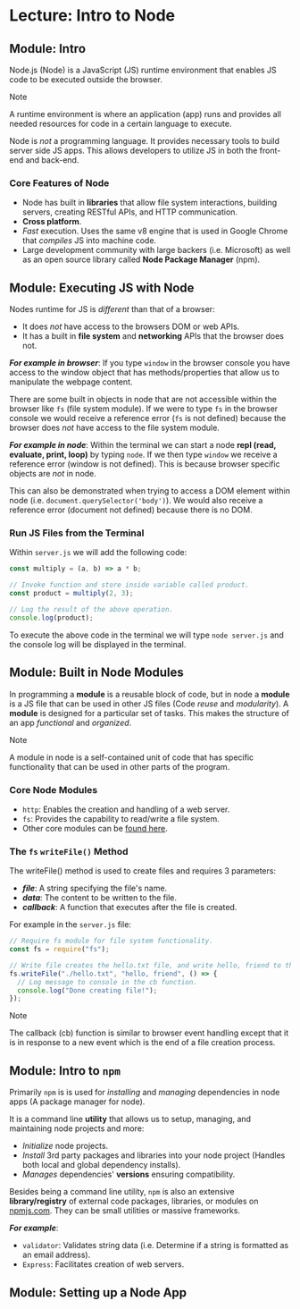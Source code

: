 # Lecture: Intro to Node

## Module: Intro

Node.js (Node) is a JavaScript (JS) runtime environment that enables JS code to be executed outside the browser.

> [!NOTE]
> A runtime environment is where an application (app) runs and provides all needed resources for code in a certain language to execute.

Node is _not_ a programming language. It provides necessary tools to build server side JS apps. This allows developers to utilize JS in both the front-end and back-end.

### Core Features of Node

- Node has built in **libraries** that allow file system interactions, building servers, creating RESTful APIs, and HTTP communication.
- **Cross platform**.
- _Fast_ execution. Uses the same v8 engine that is used in Google Chrome that _compiles_ JS into machine code.
- Large development community with large backers (i.e. Microsoft) as well as an open source library called **Node Package Manager** (npm).

## Module: Executing JS with Node

Nodes runtime for JS is _different_ than that of a browser:

- It does _not_ have access to the browsers DOM or web APIs.
- It has a built in **file system** and **networking** APIs that the browser does not.

**_For example in browser_**: If you type `window` in the browser console you have access to the window object that has methods/properties that allow us to manipulate the webpage content.

There are some built in objects in node that are not accessible within the browser like `fs` (file system module). If we were to type `fs` in the browser console we would receive a reference error (`fs` is not defined) because the browser does _not_ have access to the file system module.

**_For example in node_**: Within the terminal we can start a node **repl (read, evaluate, print, loop)** by typing `node`. If we then type `window` we receive a reference error (window is not defined). This is because browser specific objects are _not_ in node.

This can also be demonstrated when trying to access a DOM element within node (i.e. `document.querySelector('body')`). We would also receive a reference error (document not defined) because there is no DOM.

### Run JS Files from the Terminal

Within `server.js` we will add the following code:

```js
const multiply = (a, b) => a * b;

// Invoke function and store inside variable called product.
const product = multiply(2, 3);

// Log the result of the above operation.
console.log(product);
```

To execute the above code in the terminal we will type `node server.js` and the console log will be displayed in the terminal.

## Module: Built in Node Modules

In programming a **module** is a reusable block of code, but in node a **module** is a JS file that can be used in other JS files (Code _reuse_ and _modularity_). A **module** is designed for a particular set of tasks. This makes the structure of an app _functional_ and _organized_.

> [!NOTE]
> A module in node is a self-contained unit of code that has specific functionality that can be used in other parts of the program.

### Core Node Modules

- `http`: Enables the creation and handling of a web server.
- `fs`: Provides the capability to read/write a file system.
- Other core modules can be [found here](https://flaviocopes.com/node-core-modules/).

### The `fs` `writeFile()` Method

The writeFile() method is used to create files and requires 3 parameters:

- **_file_**: A string specifying the file's name.
- **_data_**: The content to be written to the file.
- **_callback_**: A function that executes after the file is created.

For example in the `server.js` file:

```js
// Require fs module for file system functionality.
const fs = require("fs");

// Write file creates the hello.txt file, and write hello, friend to the file.
fs.writeFile("./hello.txt", "hello, friend", () => {
  // Log message to console in the cb function.
  console.log("Done creating file!");
});
```

> [!NOTE]
> The callback (cb) function is similar to browser event handling except that it is in response to a new event which is the end of a file creation process.

## Module: Intro to `npm`

Primarily `npm` is is used for _installing_ and _managing_ dependencies in node apps (A package manager for node).

It is a command line **utility** that allows us to setup, managing, and maintaining node projects and more:

- _Initialize_ node projects.
- _Install_ 3rd party packages and libraries into your node project (Handles both local and global dependency installs).
- _Manages_ dependencies' **versions** ensuring compatibility.

Besides being a command line utility, `npm` is also an extensive **library/registry** of external code packages, libraries, or modules on [npmjs.com](https://www.npmjs.com/). They can be small utilities or massive frameworks.

**_For example_**:

- `validator`: Validates string data (i.e. Determine if a string is formatted as an email address).
- `Express`: Facilitates creation of web servers.

## Module: Setting up a Node App
